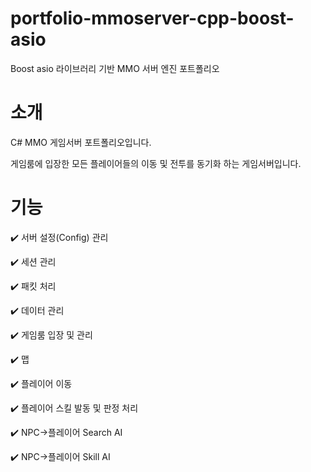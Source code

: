 # portfolio-mmoserver-cpp-boost-asio
Boost asio 라이브러리 기반 MMO 서버 엔진 포트폴리오


# 소개
C# MMO 게임서버 포트폴리오입니다.


게임룸에 입장한 모든 플레이어들의 이동 및 전투를 동기화 하는 게임서버입니다. 


# 기능
:heavy_check_mark: 서버 설정(Config) 관리


:heavy_check_mark: 세션 관리


:heavy_check_mark: 패킷 처리


:heavy_check_mark: 데이터 관리


:heavy_check_mark: 게임룸 입장 및 관리


:heavy_check_mark: 맵


:heavy_check_mark: 플레이어 이동 


:heavy_check_mark: 플레이어 스킬 발동 및 판정 처리


:heavy_check_mark: NPC->플레이어 Search AI


:heavy_check_mark: NPC->플레이어 Skill AI
